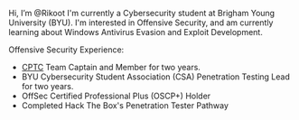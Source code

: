Hi, I’m @Rikoot
I'm currently a Cybersecurity student at Brigham Young University (BYU).
I'm interested in Offensive Security, and am currently learning about Windows Antivirus Evasion and Exploit Development.

Offensive Security Experience:
- [CPTC](https://cp.tc/) Team Captain and Member for two years.
- BYU Cybersecurity Student Association (CSA) Penetration Testing Lead for two years.
- OffSec Certified Professional Plus (OSCP+) Holder
- Completed Hack The Box's Penetration Tester Pathway
